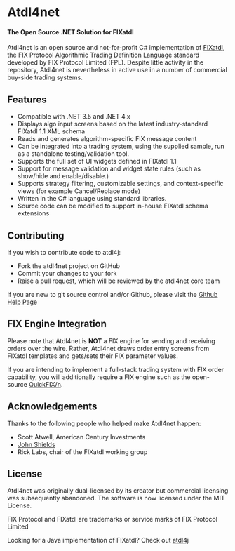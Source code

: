 # Atdl4net

#### The Open Source .NET Solution for FIXatdl

Atdl4net is an open source and not-for-profit C# implementation of [FIXatdl](https://www.fixtrading.org/standards/fixatdl/), the FIX Protocol Algorithmic Trading Definition Language standard developed by FIX Protocol Limited (FPL).  Despite little activity in the repository, Atdl4net is nevertheless in active use in a number of commercial buy-side trading systems.

## Features

* Compatible with .NET 3.5 and .NET 4.x
* Displays algo input screens based on the latest industry-standard FIXatdl 1.1 XML schema
* Reads and generates algorithm-specific FIX message content
* Can be integrated into a trading system, using the supplied sample, run as a standalone testing/validation tool.
* Supports the full set of UI widgets defined in FIXatdl 1.1
* Support for message validation and widget state rules (such as show/hide and enable/disable.)
* Supports strategy filtering, customizable settings, and context-specific views (for example Cancel/Replace mode)
* Written in the C# language using standard libraries.
* Source code can be modified to support in-house FIXatdl schema extensions

## Contributing

If you wish to contribute code to atdl4j:

* Fork the atdl4net project on GitHub
* Commit your changes to your fork
* Raise a pull request, which will be reviewed by the atdl4net core team

If you are new to git source control and/or Github, please visit the [Github Help Page](https://help.github.com/)

## FIX Engine Integration

Please note that Atdl4net is **NOT** a FIX engine for sending and receiving orders over the wire. Rather, Atdl4net draws order entry screens from FIXatdl templates and gets/sets their FIX parameter values.

If you are intending to implement a full-stack trading system with FIX order capability, you will additionally require a FIX engine such as the open-source [QuickFIX/n](http://quickfixn.org/).

## Acknowledgements

Thanks to the following people who helped make Atdl4net happen:

* Scott Atwell, American Century Investments
* [John Shields](https://github.com/johnnyshields)
* Rick Labs, chair of the FIXatdl working group

## License

Atdl4net was originally dual-licensed by its creator but commercial licensing was subsequently abandoned.  The software is now licensed under the MIT License.

FIX Protocol and FIXatdl are trademarks or service marks of FIX Protocol Limited

Looking for a Java implementation of FIXatdl? Check out [atdl4j](https://github.com/atdl4j/atdl4j)
